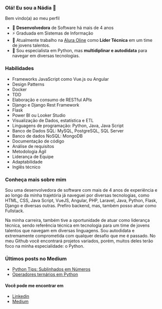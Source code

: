 ### Olá! Eu sou a Nádia 👋


Bem vindo(a) ao meu perfil

- 🤿 **Desenvolvedora** de Software há mais de 4 anos
- ⚡ Graduada em Sistemas de Informação
- 🔭 Atualmente trabalho na [Alura Oline](https://www.alura.com.br/) como **Líder Técnica** em um time de jovens talentos.
- 🌱 Sou especialista em Python, mas **multidiplinar e autodidata** para navegar em diversas tecnologias.

### Habilidades

- Frameworks JavaScript como Vue.js ou Angular
- Design Patterns
- Docker
- TDD
- Elaboração e consumo de RESTful APIs
- Django e Django Rest Framework
- Flask
- Power  BI ou Looker Studio
- Visualização de Dados, estatística e ETL
- Linguagens de programação: Python, Java, Java Script
- Banco de Dados SQL: MySQL, PostgreSQL, SQL Server
- Banco de dados NoSQL: MongoDB
- Documentação de código
- Análise de requisitos
- Metodologia Ágil
- Liderança de Equipe
- Adaptabilidade
- Inglês técnico

### Conheça mais sobre mim

Sou uma desenvolvedora de software com mais de 4 anos de experiência e ao longo da minha trajetória já naveguei por diversas tecnologias, como HTML, CSS, Java Script, VueJS, Angular, PHP, Laravel, Java, Python, Flask, Django e diversas outras. Prefiro backend, mas, também posso atuar como Fullstack. 

Na minha carreira, também tive a oportunidade de atuar como liderança técnica, sendo referência técnica em tecnologia para um time de jovens talentos que navegam em diversas linguagens. Sou autodidata e extremamente comprometida com qualquer desafio que me é passado. No meu Github você encontrará projetos variados, porém, muitos deles terão foco na minha especialidade: o Python.

### Últimos posts no Medium
- [Python Tips: Sublinhados em Números](https://medium.com/@nadiaaoliverr/python-tips-sublinhados-em-n%C3%BAmeros-3b754a6e21af)
- [Operadores ternários em Python](https://medium.com/@nadiaaoliverr/operadores-tern%C3%A1rios-em-python-1dbb4880de7b)

#### Você pode me encontrar em
- [Linkedin](https://www.linkedin.com/in/nadiaaoliverr/)
- [Medium](https://medium.com/@nadiaaoliverr)